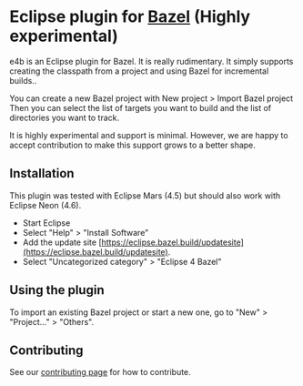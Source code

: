 # Eclipse plugin for [Bazel](http://bazel.io) (**Highly experimental**)

e4b is an Eclipse plugin for Bazel. It is really rudimentary.
It simply supports creating the classpath from a project and using
Bazel for incremental builds..

You can create a new Bazel project with New project > Import Bazel project
Then you can select the list of targets you want to build and the list
of directories you want to track.

It is highly experimental and support is minimal. However, we are happy
to accept contribution to make this support grows to a better shape.

## Installation

This plugin was tested with Eclipse Mars (4.5) but should also work with Eclipse Neon (4.6).

   * Start Eclipse
   * Select "Help" > "Install Software"
   * Add the update
site
[https://eclipse.bazel.build/updatesite](https://eclipse.bazel.build/updatesite).
   * Select "Uncategorized category" > "Eclipse 4 Bazel"

## Using the plugin

To import an existing Bazel project or start a new one, go to "New" > "Project..." > "Others".

## Contributing

See our [contributing
page](https://github.com/bazelbuild/eclipse/blob/master/CONTRIBUTING.md) for how
to contribute.

